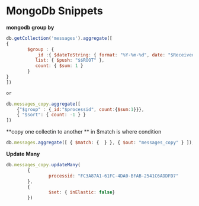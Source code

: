 # MongoDb Snippets

**mongodb group by**
```js
db.getCollection('messages').aggregate([
{
        $group : {
           _id :{ $dateToString: { format: "%Y-%m-%d", date: "$Received"} },
           list: { $push: "$$ROOT" },
           count: { $sum: 1 }
        }
}
])

or 

db.messages_copy.aggregate([
    {"$group" : {_id:"$processid", count:{$sum:1}}},
    { "$sort": { count: -1 } }
])

```


**copy one collectin to another ** in $match is where condition
```js
db.messages.aggregate([ { $match: {  } }, { $out: "messages_copy" } ]);
```

**Update Many**
```js
db.messages_copy.updateMany(
        {
                processid: "FC3A87A1-61FC-4DA0-BFAB-2541C6ADDFD7"
        }, 
        { 
                $set: { inElastic: false} 
        })
```
